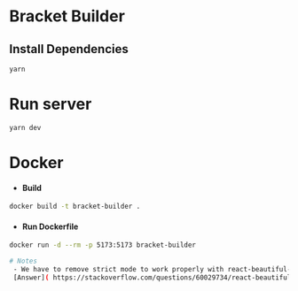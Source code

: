 # Bracket Builder
## Install Dependencies
```
yarn
```

# Run server
```
yarn dev
```

# Docker

- #### Build 
```bash
docker build -t bracket-builder .
```
- #### Run Dockerfile
```bash
docker run -d --rm -p 5173:5173 bracket-builder

# Notes
 - We have to remove strict mode to work properly with react-beautiful-dnd
 [Answer]( https://stackoverflow.com/questions/60029734/react-beautiful-dnd-i-get-unable-to-find-draggable-with-id-1)
